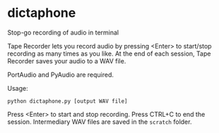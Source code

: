 # dictaphone
Stop-go recording of audio in terminal

Tape Recorder lets you record audio by pressing \<Enter\> to start/stop recording as many times as you like. At the end of each session, Tape Recorder saves your audio to a WAV file.

PortAudio and PyAudio are required.

Usage:

    python dictaphone.py [output WAV file]

Press \<Enter\> to start and stop recording. Press CTRL+C to end the session. Intermediary WAV files are saved in the `scratch` folder.

